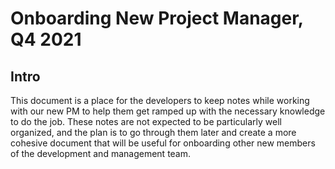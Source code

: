 # Onboarding New Project Manager, Q4 2021

## Intro

This document is a place for the developers to keep notes while working with our new PM to help them get ramped up with
the necessary knowledge to do the job.  These notes are not expected to be particularly well organized, and the plan is
to go through them later and create a more cohesive document that will be useful for onboarding other new members of the
development and management team.